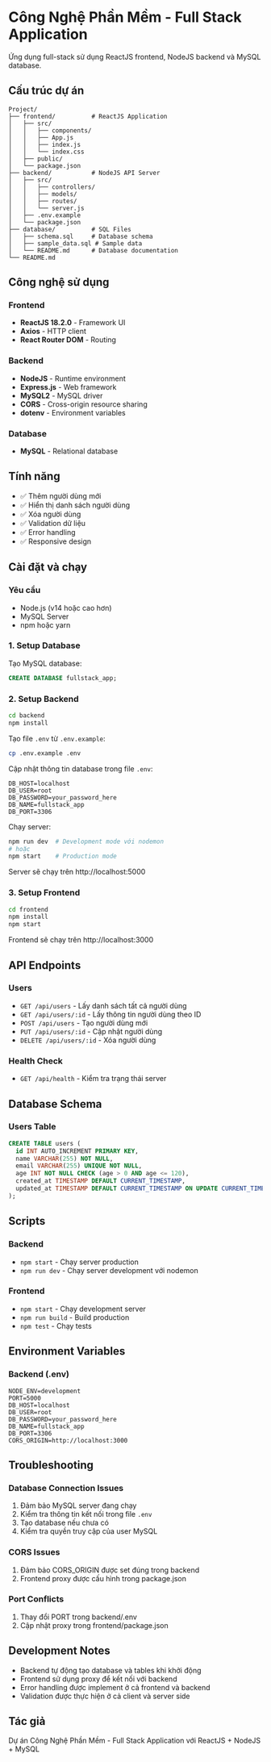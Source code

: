 # Công Nghệ Phần Mềm - Full Stack Application

Ứng dụng full-stack sử dụng ReactJS frontend, NodeJS backend và MySQL database.

## Cấu trúc dự án

```
Project/
├── frontend/          # ReactJS Application
│   ├── src/
│   │   ├── components/
│   │   ├── App.js
│   │   ├── index.js
│   │   └── index.css
│   ├── public/
│   └── package.json
├── backend/           # NodeJS API Server
│   ├── src/
│   │   ├── controllers/
│   │   ├── models/
│   │   ├── routes/
│   │   └── server.js
│   ├── .env.example
│   └── package.json
├── database/          # SQL Files
│   ├── schema.sql     # Database schema
│   ├── sample_data.sql # Sample data
│   └── README.md      # Database documentation
└── README.md
```

## Công nghệ sử dụng

### Frontend
- **ReactJS 18.2.0** - Framework UI
- **Axios** - HTTP client
- **React Router DOM** - Routing

### Backend
- **NodeJS** - Runtime environment
- **Express.js** - Web framework
- **MySQL2** - MySQL driver
- **CORS** - Cross-origin resource sharing
- **dotenv** - Environment variables

### Database
- **MySQL** - Relational database

## Tính năng

- ✅ Thêm người dùng mới
- ✅ Hiển thị danh sách người dùng
- ✅ Xóa người dùng
- ✅ Validation dữ liệu
- ✅ Error handling
- ✅ Responsive design

## Cài đặt và chạy

### Yêu cầu
- Node.js (v14 hoặc cao hơn)
- MySQL Server
- npm hoặc yarn

### 1. Setup Database

Tạo MySQL database:
```sql
CREATE DATABASE fullstack_app;
```

### 2. Setup Backend

```bash
cd backend
npm install
```

Tạo file `.env` từ `.env.example`:
```bash
cp .env.example .env
```

Cập nhật thông tin database trong file `.env`:
```env
DB_HOST=localhost
DB_USER=root
DB_PASSWORD=your_password_here
DB_NAME=fullstack_app
DB_PORT=3306
```

Chạy server:
```bash
npm run dev  # Development mode với nodemon
# hoặc
npm start    # Production mode
```

Server sẽ chạy trên http://localhost:5000

### 3. Setup Frontend

```bash
cd frontend
npm install
npm start
```

Frontend sẽ chạy trên http://localhost:3000

## API Endpoints

### Users
- `GET /api/users` - Lấy danh sách tất cả người dùng
- `GET /api/users/:id` - Lấy thông tin người dùng theo ID
- `POST /api/users` - Tạo người dùng mới
- `PUT /api/users/:id` - Cập nhật người dùng
- `DELETE /api/users/:id` - Xóa người dùng

### Health Check
- `GET /api/health` - Kiểm tra trạng thái server

## Database Schema

### Users Table
```sql
CREATE TABLE users (
  id INT AUTO_INCREMENT PRIMARY KEY,
  name VARCHAR(255) NOT NULL,
  email VARCHAR(255) UNIQUE NOT NULL,
  age INT NOT NULL CHECK (age > 0 AND age <= 120),
  created_at TIMESTAMP DEFAULT CURRENT_TIMESTAMP,
  updated_at TIMESTAMP DEFAULT CURRENT_TIMESTAMP ON UPDATE CURRENT_TIMESTAMP
);
```

## Scripts

### Backend
- `npm start` - Chạy server production
- `npm run dev` - Chạy server development với nodemon

### Frontend
- `npm start` - Chạy development server
- `npm run build` - Build production
- `npm test` - Chạy tests

## Environment Variables

### Backend (.env)
```env
NODE_ENV=development
PORT=5000
DB_HOST=localhost
DB_USER=root
DB_PASSWORD=your_password_here
DB_NAME=fullstack_app
DB_PORT=3306
CORS_ORIGIN=http://localhost:3000
```

## Troubleshooting

### Database Connection Issues
1. Đảm bảo MySQL server đang chạy
2. Kiểm tra thông tin kết nối trong file `.env`
3. Tạo database nếu chưa có
4. Kiểm tra quyền truy cập của user MySQL

### CORS Issues
1. Đảm bảo CORS_ORIGIN được set đúng trong backend
2. Frontend proxy được cấu hình trong package.json

### Port Conflicts
1. Thay đổi PORT trong backend/.env
2. Cập nhật proxy trong frontend/package.json

## Development Notes

- Backend tự động tạo database và tables khi khởi động
- Frontend sử dụng proxy để kết nối với backend
- Error handling được implement ở cả frontend và backend
- Validation được thực hiện ở cả client và server side

## Tác giả

Dự án Công Nghệ Phần Mềm - Full Stack Application với ReactJS + NodeJS + MySQL
